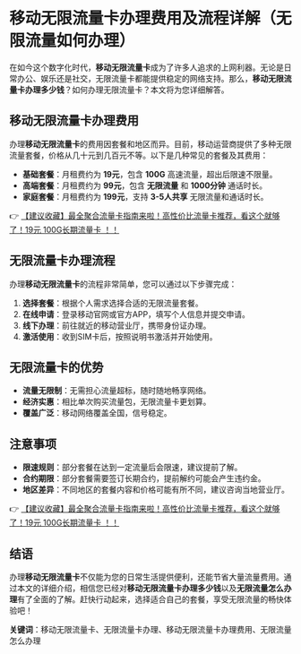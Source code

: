 # 移动无限流量卡办理费用及流程详解（无限流量如何办理）

在如今这个数字化时代，**移动无限流量卡**成为了许多人追求的上网利器。无论是日常办公、娱乐还是社交，无限流量卡都能提供稳定的网络支持。那么，**移动无限流量卡办理多少钱**？如何办理无限流量卡？本文将为您详细解答。

## 移动无限流量卡办理费用

办理**移动无限流量卡**的费用因套餐和地区而异。目前，移动运营商提供了多种无限流量套餐，价格从几十元到几百元不等。以下是几种常见的套餐及其费用：

- **基础套餐**：月租费约为 **19元**，包含 **100G** 高速流量，超出后限速不限量。
- **高端套餐**：月租费约为 **99元**，包含 **无限流量** 和 **1000分钟** 通话时长。
- **家庭套餐**：月租费约为 **199元**，支持 **3-5人共享** 无限流量和通话时长。

👉 [【建议收藏】最全聚合流量卡指南来啦！高性价比流量卡推荐，看这个就够了！19元 100G长期流量卡 ！！](https://bit.ly/Liuliangka)

## 无限流量卡办理流程

办理**移动无限流量卡**的流程非常简单，您可以通过以下步骤完成：

1. **选择套餐**：根据个人需求选择合适的无限流量套餐。
2. **在线申请**：登录移动官网或官方APP，填写个人信息并提交申请。
3. **线下办理**：前往就近的移动营业厅，携带身份证办理。
4. **激活使用**：收到SIM卡后，按照说明书激活并开始使用。

## 无限流量卡的优势

- **流量无限制**：无需担心流量超标，随时随地畅享网络。
- **经济实惠**：相比单次购买流量包，无限流量卡更划算。
- **覆盖广泛**：移动网络覆盖全国，信号稳定。

## 注意事项

- **限速规则**：部分套餐在达到一定流量后会限速，建议提前了解。
- **合约期限**：部分套餐需要签订长期合约，提前解约可能会产生违约金。
- **地区差异**：不同地区的套餐内容和价格可能有所不同，建议咨询当地营业厅。

👉 [【建议收藏】最全聚合流量卡指南来啦！高性价比流量卡推荐，看这个就够了！19元 100G长期流量卡 ！！](https://bit.ly/Liuliangka)

## 结语

办理**移动无限流量卡**不仅能为您的日常生活提供便利，还能节省大量流量费用。通过本文的详细介绍，相信您已经对**移动无限流量卡办理多少钱**以及**无限流量怎么办理**有了全面的了解。赶快行动起来，选择适合自己的套餐，享受无限流量的畅快体验吧！

**关键词**：移动无限流量卡、无限流量卡办理、移动无限流量卡办理费用、无限流量怎么办理